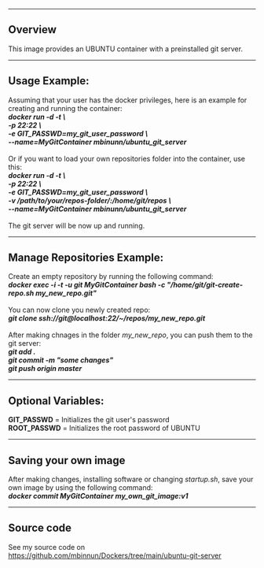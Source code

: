 -----------------------
Overview
-----------------------
This image provides an UBUNTU container with a preinstalled git server.<br/>

-----------------------
Usage Example:
-----------------------
Assuming that your user has the docker privileges, here is an example for creating and running the container:<br/>
***docker run -d -t \\<br/>
-p 22:22 \\<br/>
-e GIT_PASSWD=my_git_user_password \\<br/>
--name=MyGitContainer mbinunn/ubuntu_git_server***<br/>
<br/>
Or if you want to load your own repositories folder into the container, use this:<br/>
***docker run -d -t \\<br/>
-p 22:22 \\<br/>
-e GIT_PASSWD=my_git_user_password \\<br/>
-v /path/to/your/repos-folder/:/home/git/repos \\<br/>
--name=MyGitContainer mbinunn/ubuntu_git_server***<br/>
<br/>
The git server will be now up and running.<br/>

-----------------------
Manage Repositories Example:
-----------------------
Create an empty repository by running the following command:<br/>
***docker exec -i -t -u git MyGitContainer bash -c "/home/git/git-create-repo.sh my_new_repo.git"***<br/>
<br/>
You can now clone you newly created repo:<br/>
***git clone ssh://git@localhost:22/~/repos/my_new_repo.git***<br/>
<br/>
After making chnages in the folder *my_new_repo*, you can push them to the git server:<br/>
***git add .***<br/>
***git commit -m "some changes"***<br/>
***git push origin master***<br/>

-----------------------
Optional Variables:
-----------------------
**GIT_PASSWD** = Initializes the git user's password<br/> 
**ROOT_PASSWD** = Initializes the root password of UBUNTU<br/> 

-----------------------
Saving your own image
-----------------------
After making changes, installing software or changing *startup.sh*, save your own image by using the following command:<br/>
***docker commit MyGitContainer my_own_git_image:v1***<br/>

-----------------------
Source code
-----------------------
See my source code on https://github.com/mbinnun/Dockers/tree/main/ubuntu-git-server
